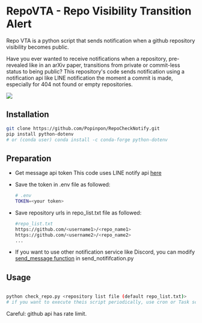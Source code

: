 # RepoVTA - Repo Visibility Transition Alert
Repo VTA is a python script that sends notification when a github repository visibility becomes public.

Have you ever wanted to receive notifications when a repository, pre-revealed like in an arXiv paper, transitions from private or commit-less status to being public? This repository's code sends notification using a notification api like LINE notification the moment a commit is made, especially for 404 not found or empty repositories.

![](404img.png)



## Installation

```bash
git clone https://github.com/Popinpon/RepoCheckNotify.git
pip install python-dotenv
# or (conda user) conda install -c conda-forge python-dotenv 
```


## Preparation
- Get message api token
     This code uses LINE notify api [here](https://notify-bot.line.me)
- Save the token in .env file as followed:

    ```bash
    # .env
    TOKEN=<your token>
    ```
- Save repository urls in repo_list.txt file as followed:
    ```bash
    #repo_list.txt
    https://github.com/<username1>/<repo_name1>
    https://github.com/<username2>/<repo_name2>
    ...
    ```

- If you want to use other notification service like Discord, you can modify [send_message function](https://github.com/Popinpon/RepoCheckNotify/blob/main/send_notification.py?plain=1#L26) in send_notififcation.py

## Usage
```bash

python check_repo.py <repository list file (default repo_list.txt)>
# if you want to execute theis script periodically, use cron or Task scheduler
```
Careful: github api has rate limit.





<!-- ## License

Information about the license for your project. -->
